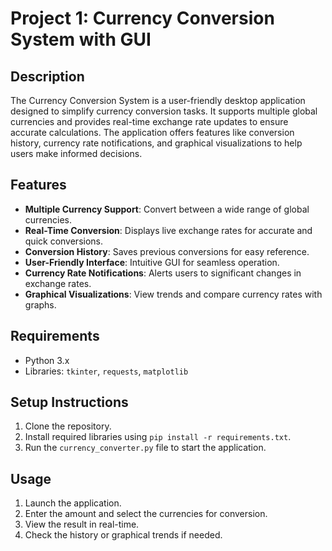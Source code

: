 # Project 1: Currency Conversion System with GUI

## Description
The Currency Conversion System is a user-friendly desktop application designed to simplify currency conversion tasks. It supports multiple global currencies and provides real-time exchange rate updates to ensure accurate calculations. The application offers features like conversion history, currency rate notifications, and graphical visualizations to help users make informed decisions.

## Features
- **Multiple Currency Support**: Convert between a wide range of global currencies.
- **Real-Time Conversion**: Displays live exchange rates for accurate and quick conversions.
- **Conversion History**: Saves previous conversions for easy reference.
- **User-Friendly Interface**: Intuitive GUI for seamless operation.
- **Currency Rate Notifications**: Alerts users to significant changes in exchange rates.
- **Graphical Visualizations**: View trends and compare currency rates with graphs.

## Requirements
- Python 3.x
- Libraries: `tkinter`, `requests`, `matplotlib`

## Setup Instructions
1. Clone the repository.
2. Install required libraries using `pip install -r requirements.txt`.
3. Run the `currency_converter.py` file to start the application.

## Usage
1. Launch the application.
2. Enter the amount and select the currencies for conversion.
3. View the result in real-time.
4. Check the history or graphical trends if needed.